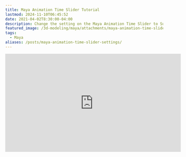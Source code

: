 ```yaml
---
title: Maya Animation Time Slider Tutorial
lastmod: 2024-11-10T06:45:52
date: 2021-04-02T8:30:00-04:00
description: Change the setting on the Maya Animation Time Slider to Suit Your Workflow
featured_image: /3d-modeling/maya/attachments/maya-animation-time-slider-settings.jpg
tags:
  - Maya
aliases: /posts/maya-animation-time-slider-settings/
---
```


<div class="iframe-16-9-container">
<iframe class="youTubeIframe" width="560" height="315" src="https://www.youtube.com/embed/-KhoMBOqx0g?rel=0" title="YouTube video player" frameborder="0" allow="accelerometer; autoplay; clipboard-write; encrypted-media; gyroscope; picture-in-picture; web-share" allowfullscreen></iframe>
</div>
